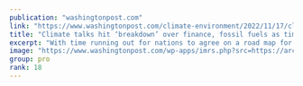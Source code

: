 ```yaml
---
publication: "washingtonpost.com"
link: "https://www.washingtonpost.com/climate-environment/2022/11/17/climate-change-cop27-egypt/"
title: "Climate talks hit ‘breakdown’ over finance, fossil fuels as time dwindles  "
excerpt: "With time running out for nations to agree on a road map for tackling climate change, the fate of U.N. climate talks in Egypt appeared in jeopardy Thursday as rich and poor nations continued to disagr"
image: "https://www.washingtonpost.com/wp-apps/imrs.php?src=https://arc-anglerfish-washpost-prod-washpost.s3.amazonaws.com/public/IXAVY4FWC5H424R5MHOCV2BSQI.jpg&w=1440"
group: pro
rank: 18
---
```

